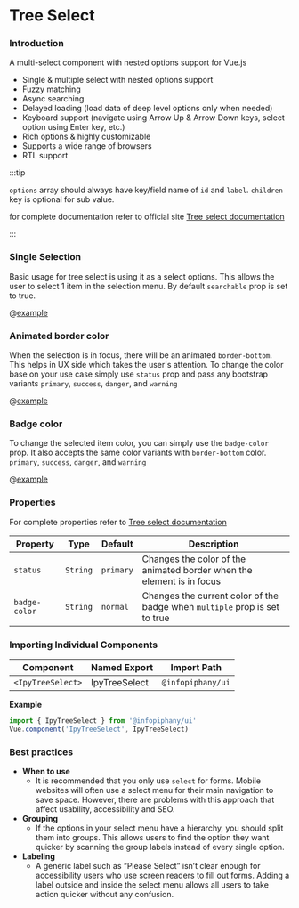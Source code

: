 # Tree Select

### Introduction

A multi-select component with nested options support for Vue.js

- Single & multiple select with nested options support
- Fuzzy matching
- Async searching
- Delayed loading (load data of deep level options only when needed)
- Keyboard support (navigate using Arrow Up & Arrow Down keys, select option using Enter key, etc.)
- Rich options & highly customizable
- Supports a wide range of browsers
- RTL support

:::tip

`options` array should always have key/field name of `id` and `label`. `children` key is optional for sub value.

for complete documentation refer to official site [Tree select documentation](https://vue-treeselect.js.org)

:::

### Single Selection

Basic usage for tree select is using it as a select options. This allows the user to select 1 item in the selection menu. By default `searchable` prop is set to true.

@[example](tree-select-basic)

### Animated border color

When the selection is in focus, there will be an animated `border-bottom`. This helps in UX side which takes the user's attention. To change the color base on your use case simply use `status` prop and pass any bootstrap variants `primary`, `success`, `danger`, and `warning`

@[example](tree-select-border)

### Badge color

To change the selected item color, you can simply use the `badge-color` prop. It also accepts the same color variants with `border-bottom` color. `primary`, `success`, `danger`, and `warning`

@[example](tree-select-badge)

### Properties

For complete properties refer to [Tree select documentation](https://vue-treeselect.js.org)

| Property | Type | Default | Description |
| --- | --- | --- | --- |
| `status` | `String` | `primary` | Changes the color of the animated border when the element is in focus |
| `badge-color` | `String` | `normal` | Changes the current color of the badge when `multiple` prop is set to true |

### Importing Individual Components

| Component         | Named Export  | Import Path       |
| ----------------- | ------------- | ----------------- |
| `<IpyTreeSelect>` | IpyTreeSelect | `@infopiphany/ui` |

**Example**

```js
import { IpyTreeSelect } from '@infopiphany/ui'
Vue.component('IpyTreeSelect', IpyTreeSelect)
```

### Best practices

- **When to use**
  - It is recommended that you only use `select` for forms. Mobile websites will often use a select menu for their main navigation to save space. However, there are problems with this approach that affect usability, accessibility and SEO.
- **Grouping**
  - If the options in your select menu have a hierarchy, you should split them into groups. This allows users to find the option they want quicker by scanning the group labels instead of every single option.
- **Labeling**
  - A generic label such as “Please Select” isn’t clear enough for accessibility users who use screen readers to fill out forms. Adding a label outside and inside the select menu allows all users to take action quicker without any confusion.
